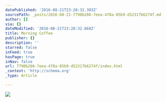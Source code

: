 ```yaml
---
datePublished: '2016-08-21T23:28:32.383Z'
sourcePath: _posts/2016-08-21-7790b286-7eea-478a-85b9-d52317b6274f.md
author: []
via: {}
dateModified: '2016-08-21T23:28:32.068Z'
title: Morning Coffee
publisher: {}
description: ''
starred: false
inFeed: true
hasPage: true
inNav: false
url: 7790b286-7eea-478a-85b9-d52317b6274f/index.html
_context: 'http://schema.org'
_type: Article

---
```

![](https://the-grid-user-content.s3-us-west-2.amazonaws.com/6000083a-4bf9-4637-84c7-f73e4a1c417b.jpg)
